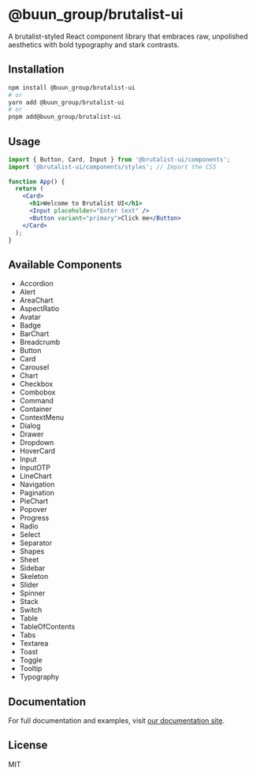 # @buun_group/brutalist-ui

A brutalist-styled React component library that embraces raw, unpolished aesthetics with bold typography and stark contrasts.

## Installation

```bash
npm install @buun_group/brutalist-ui
# or
yarn add @buun_group/brutalist-ui
# or
pnpm add@buun_group/brutalist-ui
```

## Usage

```jsx
import { Button, Card, Input } from '@brutalist-ui/components';
import '@brutalist-ui/components/styles'; // Import the CSS
  
function App() {
  return (
    <Card>
      <h1>Welcome to Brutalist UI</h1>
      <Input placeholder="Enter text" />
      <Button variant="primary">Click me</Button>
    </Card>
  );
}
```

## Available Components

- Accordion
- Alert
- AreaChart
- AspectRatio
- Avatar
- Badge
- BarChart
- Breadcrumb
- Button
- Card
- Carousel
- Chart
- Checkbox
- Combobox
- Command
- Container
- ContextMenu
- Dialog
- Drawer
- Dropdown
- HoverCard
- Input
- InputOTP
- LineChart
- Navigation
- Pagination
- PieChart
- Popover
- Progress
- Radio
- Select
- Separator
- Shapes
- Sheet
- Sidebar
- Skeleton
- Slider
- Spinner
- Stack
- Switch
- Table
- TableOfContents
- Tabs
- Textarea
- Toast
- Toggle
- Tooltip
- Typography

## Documentation

For full documentation and examples, visit [our documentation site](https://brutalist.precast.dev).

## License

MIT